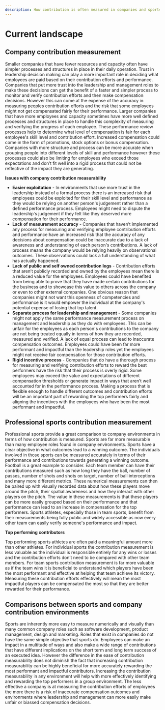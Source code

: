 ```yaml
---
description: How contribution is often measured in companies and sports
---
```


# Current landscape

## **Company contribution measurement**

Smaller companies that have fewer resources and capacity often have simpler processes and structures in place in their daily operation. Trust in leadership decision making can play a more important role in deciding what employees are paid based on their contribution efforts and performance. Companies that put more trust into the leadership and management roles to make these decisions can get the benefit of a faster and simpler process to monitor and verify contribution efforts and then make compensation decisions. However this can come at the expense of the accuracy in measuring peoples contribution efforts and the risk that some employees might not get compensated fairly for their performance. Larger companies that have more employees and capacity sometimes have more well defined processes and structures in place to handle this complexity of measuring and verifying the progress of each employee. These performance review processes help to determine what level of compensation is fair for each employee's skill level and contribution effort. Increased compensation could come in the form of promotions, stock options or bonus compensation. Companies with more structure and process can be more accurate when grouping people into different levels of skill and performance however these processes could also be limiting for employees who exceed those expectations and don’t fit well into a rigid process that could not be reflective of the impact they are generating.



**Issues with company contribution measurability**

* **Easier exploitation** - In environments that use more trust in the leadership instead of a formal process there is an increased risk that employees could be exploited for their skill level and performance as they would be relying on another person's judgement rather than a defined performance process. Employees might need to dispute the leadership's judgement if they felt like they deserved more compensation for their performance.
* **Lack of measurement accuracy** - Companies that haven’t implemented any process for measuring and verifying employee contribution efforts and performance have an increased risk that the accuracy of any decisions about compensation could be inaccurate due to a lack of awareness and understanding of each person's contributions. A lack of process means the company would be relying heavily on observational outcomes. These observations could lack a full understanding of what has actually happened.
* **Lack of public and self owned contribution logs** - Contribution efforts that aren’t publicly recorded and owned by the employees mean there is a reduced value for the employees. Employees could have benefited from being able to prove that they have made certain contributions for the business and to showcase this value to others across the company or even to other external companies. One obvious reason that companies might not want this openness of competencies and performance is it would empower the individual at the company's potential expense of losing that top talent.
* **Separate process for leadership and management** - Some companies might not apply the same performance measurement process on management and leadership as they do with employees. This can be unfair for the employees as each person's contributions to the company are not being treated equally in terms of how they are recorded, measured and verified. A lack of equal process can lead to inaccurate compensation outcomes. Employees could have been far more performant and impactful than the leadership roles yet the employees might not receive fair compensation for those contribution efforts.
* **Rigid incentive process** - Companies that do have a thorough process for measuring and verifying contribution efforts to reward the best performers have the risk that their process is overly rigid. Some employees may exceed the value and expectations of different compensation thresholds or generate impact in ways that aren’t well accounted for in the performance process. Making a process that is flexible enough to handle different outcomes and contribution efforts will be an important part of rewarding the top performers fairly and aligning the incentives with the employees who have been the most performant and impactful.



## **Professional sports contribution measurement**

Professional sports provide a great comparison to company environments in terms of how contribution is measured. Sports are far more measurable than many employee roles found in company environments. Sports have a clear objective in what outcomes lead to a winning outcome. The individuals involved in those sports can be measured accurately in terms of their performance and contributions towards generating a winning outcome. Football is a great example to consider. Each team member can have their contributions measured such as how long they have the ball, number of passes, number of shots and shots on target, number of ball interceptions and many more different metrics. These numerical measurements can then be paired up with visually recorded data about how these players move around the pitch, their spatial awareness and how they interact with other players on the pitch. The value in these measurements is that these players can be more easily grouped based on their performance and that performance can lead to an increase in compensation for the top performers. Sports athletes, especially those in team sports, benefit from their measurements being fully public and widely accessible as now every other team can easily verify someone's performance and impact.



**Top performing contributors**

Top performing sports athletes are often paid a meaningful amount more than other athletes. For individual sports the contribution measurement is less valuable as the individual is responsible entirely for any wins or losses and the contribution efforts don’t need to be compared with other team members. For team sports contribution measurement is far more valuable as if the team wins it is beneficial to understand which players have been the most performant and effective at helping that team achieve its victory. Measuring these contribution efforts effectively will mean the most impactful players can be compensated the most so that they are better rewarded for their performance.



## **Comparisons between sports and company contribution environments**

Sports are inherently more easy to measure numerically and visually than many common company roles such as software development, product management, design and marketing. Roles that exist in companies do not have the same simple objective that sports do. Employees can make an impact in a multitude of ways and also make a wide range of contributions that have different implications on the short term and long term success of an executed idea. However the difference in the ease of contribution measurability does not diminish the fact that increasing contribution measurability can be highly beneficial for more accurately rewarding the most performant and impactful contributors. Increasing the contribution measurability in any environment will help with more effectively identifying and rewarding the top performers in a group environment. The less effective a company is at measuring the contribution efforts of employees the more there is a risk of inaccurate compensation outcomes and environments where leadership and management can more easily make unfair or biassed compensation decisions.
